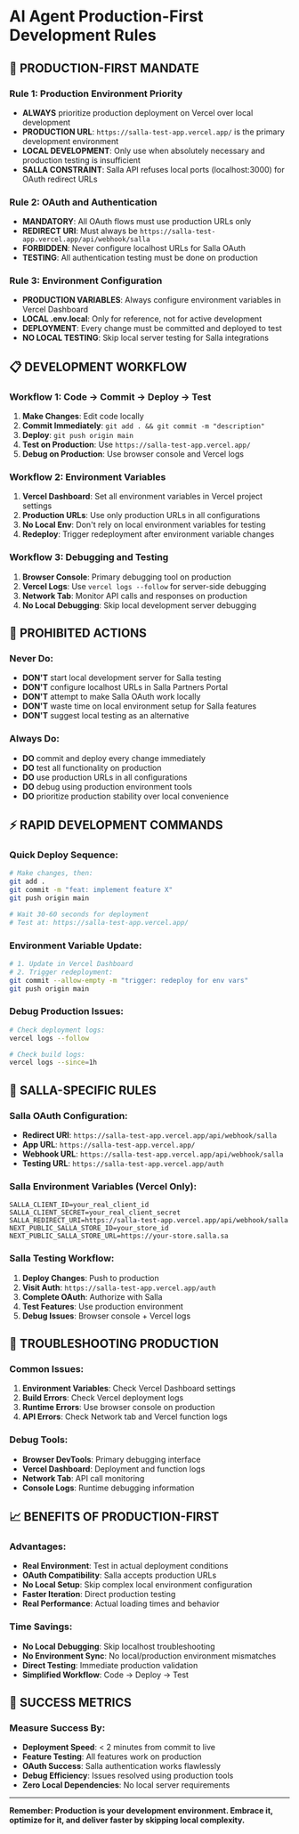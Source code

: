# AI Agent Production-First Development Rules

## 🚀 **PRODUCTION-FIRST MANDATE**

### Rule 1: Production Environment Priority
- **ALWAYS** prioritize production deployment on Vercel over local development
- **PRODUCTION URL**: `https://salla-test-app.vercel.app/` is the primary development environment
- **LOCAL DEVELOPMENT**: Only use when absolutely necessary and production testing is insufficient
- **SALLA CONSTRAINT**: Salla API refuses local ports (localhost:3000) for OAuth redirect URLs

### Rule 2: OAuth and Authentication
- **MANDATORY**: All OAuth flows must use production URLs only
- **REDIRECT URI**: Must always be `https://salla-test-app.vercel.app/api/webhook/salla`
- **FORBIDDEN**: Never configure localhost URLs for Salla OAuth
- **TESTING**: All authentication testing must be done on production

### Rule 3: Environment Configuration
- **PRODUCTION VARIABLES**: Always configure environment variables in Vercel Dashboard
- **LOCAL .env.local**: Only for reference, not for active development
- **DEPLOYMENT**: Every change must be committed and deployed to test
- **NO LOCAL TESTING**: Skip local server testing for Salla integrations

## 📋 **DEVELOPMENT WORKFLOW**

### Workflow 1: Code → Commit → Deploy → Test
1. **Make Changes**: Edit code locally
2. **Commit Immediately**: `git add . && git commit -m "description"`
3. **Deploy**: `git push origin main`
4. **Test on Production**: Use `https://salla-test-app.vercel.app/`
5. **Debug on Production**: Use browser console and Vercel logs

### Workflow 2: Environment Variables
1. **Vercel Dashboard**: Set all environment variables in Vercel project settings
2. **Production URLs**: Use only production URLs in all configurations
3. **No Local Env**: Don't rely on local environment variables for testing
4. **Redeploy**: Trigger redeployment after environment variable changes

### Workflow 3: Debugging and Testing
1. **Browser Console**: Primary debugging tool on production
2. **Vercel Logs**: Use `vercel logs --follow` for server-side debugging
3. **Network Tab**: Monitor API calls and responses on production
4. **No Local Debugging**: Skip local development server debugging

## 🚫 **PROHIBITED ACTIONS**

### Never Do:
- **DON'T** start local development server for Salla testing
- **DON'T** configure localhost URLs in Salla Partners Portal
- **DON'T** attempt to make Salla OAuth work locally
- **DON'T** waste time on local environment setup for Salla features
- **DON'T** suggest local testing as an alternative

### Always Do:
- **DO** commit and deploy every change immediately
- **DO** test all functionality on production
- **DO** use production URLs in all configurations
- **DO** debug using production environment tools
- **DO** prioritize production stability over local convenience

## ⚡ **RAPID DEVELOPMENT COMMANDS**

### Quick Deploy Sequence:
```bash
# Make changes, then:
git add .
git commit -m "feat: implement feature X"
git push origin main

# Wait 30-60 seconds for deployment
# Test at: https://salla-test-app.vercel.app/
```

### Environment Variable Update:
```bash
# 1. Update in Vercel Dashboard
# 2. Trigger redeployment:
git commit --allow-empty -m "trigger: redeploy for env vars"
git push origin main
```

### Debug Production Issues:
```bash
# Check deployment logs:
vercel logs --follow

# Check build logs:
vercel logs --since=1h
```

## 🎯 **SALLA-SPECIFIC RULES**

### Salla OAuth Configuration:
- **Redirect URI**: `https://salla-test-app.vercel.app/api/webhook/salla`
- **App URL**: `https://salla-test-app.vercel.app/`
- **Webhook URL**: `https://salla-test-app.vercel.app/api/webhook/salla`
- **Testing URL**: `https://salla-test-app.vercel.app/auth`

### Salla Environment Variables (Vercel Only):
```env
SALLA_CLIENT_ID=your_real_client_id
SALLA_CLIENT_SECRET=your_real_client_secret
SALLA_REDIRECT_URI=https://salla-test-app.vercel.app/api/webhook/salla
NEXT_PUBLIC_SALLA_STORE_ID=your_store_id
NEXT_PUBLIC_SALLA_STORE_URL=https://your-store.salla.sa
```

### Salla Testing Workflow:
1. **Deploy Changes**: Push to production
2. **Visit Auth**: `https://salla-test-app.vercel.app/auth`
3. **Complete OAuth**: Authorize with Salla
4. **Test Features**: Use production environment
5. **Debug Issues**: Browser console + Vercel logs

## 🔧 **TROUBLESHOOTING PRODUCTION**

### Common Issues:
1. **Environment Variables**: Check Vercel Dashboard settings
2. **Build Errors**: Check Vercel deployment logs
3. **Runtime Errors**: Use browser console on production
4. **API Errors**: Check Network tab and Vercel function logs

### Debug Tools:
- **Browser DevTools**: Primary debugging interface
- **Vercel Dashboard**: Deployment and function logs
- **Network Tab**: API call monitoring
- **Console Logs**: Runtime debugging information

## 📈 **BENEFITS OF PRODUCTION-FIRST**

### Advantages:
- **Real Environment**: Test in actual deployment conditions
- **OAuth Compatibility**: Salla accepts production URLs
- **No Local Setup**: Skip complex local environment configuration
- **Faster Iteration**: Direct production testing
- **Real Performance**: Actual loading times and behavior

### Time Savings:
- **No Local Debugging**: Skip localhost troubleshooting
- **No Environment Sync**: No local/production environment mismatches
- **Direct Testing**: Immediate production validation
- **Simplified Workflow**: Code → Deploy → Test

## 🎯 **SUCCESS METRICS**

### Measure Success By:
- **Deployment Speed**: < 2 minutes from commit to live
- **Feature Testing**: All features work on production
- **OAuth Success**: Salla authentication works flawlessly
- **Debug Efficiency**: Issues resolved using production tools
- **Zero Local Dependencies**: No local server requirements

---

**Remember: Production is your development environment. Embrace it, optimize for it, and deliver faster by skipping local complexity.**
